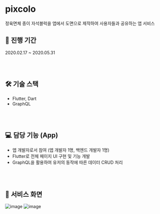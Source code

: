 # pixcolo

정육면체 종이 자석블럭을 앱에서 도면으로 제작하여 사용자들과 공유하는 앱 서비스

## 📅 진행 기간
2020.02.17 ~ 2020.05.31

<br>
<br>

## 🛠️ 기술 스택
- Flutter, Dart
- GraphQL

<br>
<br>


## 💻 담당 기능 (App)
- 앱 개발자로서 참여 (앱 개발자 1명, 백엔드 개발자 1명)
- Flutter로 전체 페이지 UI 구현 및 기능 개발
- GraphQL을 활용하여 유저의 동작에 따른 데이터 CRUD 처리

<br>
<br>

## 📖 서비스 화면
![image](https://user-images.githubusercontent.com/60952506/225837989-c5507264-ea9b-4329-9c90-aa2df0e8c96e.png)
![image](https://user-images.githubusercontent.com/60952506/225838073-5fa91f89-bf97-4740-aa7c-4390383eb342.png)

